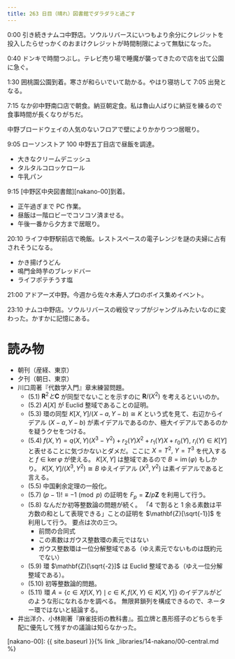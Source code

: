 ```yaml
---
title: 263 日目（晴れ）図書館でダラダラと過ごす
---
```


0:00 引き続きナムコ中野店。ソウルリバースにいつもより余分にクレジットを投入したらせっかくのおまけクレジットが時間制限によって無駄になった。

0:40 ドンキで時間つぶし。テレビ売り場で睡魔が襲ってきたので店を出て公園に急ぐ。

1:30 囲桃園公園到着。寒さが和らいでいて助かる。やはり寝坊して 7:05 出発となる。

7:15 なか卯中野南口店で朝食。納豆朝定食。私は魯山人ばりに納豆を練るので食事時間が長くなりがちだ。

中野ブロードウェイの人気のないフロアで壁によりかかりつつ居眠り。

9:05 ローソンストア 100 中野五丁目店で昼飯を調達。
* 大きなクリームデニッシュ
* タルタルコロッケロール
* 牛乳パン

9:15 [中野区中央図書館][nakano-00]到着。
* 正午過ぎまで PC 作業。
* 昼飯は一階ロビーでコソコソ済ませる。
* 午後一番から夕方まで居眠り。

20:10 ライフ中野駅前店で晩飯。レストスペースの電子レンジを謎の夫婦に占有されそうになる。
* かき揚げうどん
* 鳴門金時芋のブレッドバー
* ライフポテチうす塩

21:00 アドアーズ中野。今週から佐々木寿人プロのボイス集めイベント。

23:10 ナムコ中野店。ソウルリバースの戦役マップがジャングルみたいなのに変わった。かすかに記憶にある。

# 読み物

* 朝刊（産経、東京）
* 夕刊（朝日、東京）
* 川口周著『代数学入門』章末練習問題。
  * (5.1) $\mathbf{R}^2 と \mathbf{C}$ が同型でないことを示すのに $\mathbf{R}/(X^2)$ を考えるといいのか。
  * (5.2) $A[X]$ が Euclid 整域であることの証明。
  * (5.3) 環の同型 $K[X, Y]/(X - a, Y - b) \cong K$ という式を見て、右辺からイデアル
    $(X - a, Y - b)$ が素イデアルであるのか、極大イデアルであるのかを疑うクセをつける。
  * (5.4) $f(X, Y) = q(X, Y)(X^3 - Y^2) + r_2(Y)X^2 + r_1(Y)X + r_0(Y),\ r_i(Y) \in K[Y]$
    と表せることに気づかないとダメだ。ここに $X = T^2,\ Y = T^3$ を代入すると $f \in \ker{\varphi}$ が使える。
    $K[X, Y]$ は整域であるので $B = \operatorname{im}(\varphi)$ もしかり。
    $K[X, Y]/(X^3, Y^2) \cong B$ ゆえイデアル $(X^3, Y^2)$ は素イデアルであると言える。
  * (5.5) 中国剰余定理の一般化。
  * (5.7) $(p - 1)! \equiv -1 \pmod{p}$ の証明を $F_p = \mathbf{Z}/p\mathbf{Z}$ を利用して行う。
  * (5.8) なんだか初等整数論の問題が続く。
    「4 で割ると 1 余る素数は平方数の和として表現できる」ことの証明を $\mathbf{Z}[\sqrt{-1}]$ を利用して行う。
    要点は次の三つ。
    * 前問の合同式
    * この素数はガウス整数環の素元ではない
    * ガウス整数環は一位分解整域である（ゆえ素元でないものは既約元でない）
  * (5.9) 環 $\mathbf{Z}[\sqrt{-2}]$ は Euclid 整域である（ゆえ一位分解整域である）。
  * (5.10) 初等整数論的問題。
  * (5.11) 環 $A = \{c \in X f(X, Y)\mid c \in K, f(X, Y) \in K[X, Y]\}$ のイデアルがどのような形になれるかを調べる。
    無限昇鎖列を構成できるので、ネーター環ではないと結論する。
* 井出洋介、小林剛著『麻雀技術の教科書』。孤立牌と愚形搭子のどちらを手配に優先して残すかの議論は知らなかった。

[nakano-00]: {{ site.baseurl }}{% link _libraries/14-nakano/00-central.md %}
